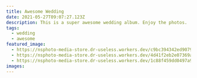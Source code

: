 ```yaml
---
title: Awesome Wedding
date: 2021-05-27T09:07:27.123Z
description: This is a super awesome wedding album. Enjoy the photos.
tags:
  - wedding
  - awesome
featured_image:
  - https://nsphoto-media-store.dr-useless.workers.dev/c9bc394342ed90799df6d0c6bed7f267a471e180f85acfa937aef71f297d2085:image/avif
  - https://nsphoto-media-store.dr-useless.workers.dev/4d41f2eb2e07369aedd60c47758392b373c077c3ae0cf150a70788438b9993e3:image/webp
  - https://nsphoto-media-store.dr-useless.workers.dev/1c88f459dd0497a99a54696b9fbc280a3f9e7d3e1b8770b73348b9910f512ba2:image/jpeg
images:
---
```


